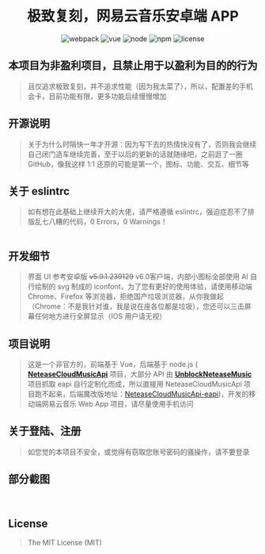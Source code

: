 <h1 align="center">极致复刻，网易云音乐安卓端 APP</h1>

<p align="center">
  <img src="https://img.shields.io/badge/webpack-^4.41.2-informational" alt="webpack">
  <img src="https://img.shields.io/badge/vue-3.0-success" alt="vue">
  <img src="https://img.shields.io/badge/node-12.13.1-fa983a" alt="node">
  <img src="https://img.shields.io/badge/npm-v6.12.1-blue" alt="npm">
  <img src="https://img.shields.io/badge/license-MIT-green" alt="license">
<p>

## 本项目为非盈利项目，且禁止用于以盈利为目的的行为
>且仅追求极致复刻，并不追求性能（因为我太菜了），所以，配置差的手机会卡，目前功能有限，更多功能后续慢慢增加

## 开源说明
>关于为什么时隔快一年才开源：因为写下去的热情快没有了，否则我会继续自己闭门造车继续完善，至于以后的更新的话就随缘吧，之前逛了一圈 GitHub，像我这样 1:1 还原的可能是第一个，图标、功能、交互、细节等

## 关于 eslintrc
>如有想在此基础上继续开大的大佬，请严格遵循 eslintrc，强迫症忍不了排版乱七八糟的代码，0 Errors，0 Warnings！
<img src="https://raw.githubusercontent.com/kurodaakira-jp/cloud-music/master/screenshot/05.png" alt="">

## 开发细节
>界面 UI 参考安卓版 <s>v5.9.1.239129</s> v6.0客户端，内部小图标全部使用 AI 自行绘制的 svg 制成的 iconfont，为了您有更好的使用体验，请使用移动端 Chrome、Firefox 等浏览器，拒绝国产垃圾浏览器，从你我做起（Chrome：不是我针对谁，我是说在座各位都是垃圾），您还可以三击屏幕任何地方进行全屏显示（IOS 用户请无视）

## 项目说明
>这是一个非官方的，前端基于 Vue，后端基于 node.js ( <a href="https://github.com/Binaryify/NeteaseCloudMusicApi"><b>NeteaseCloudMusicApi</b></a> 项目，大部分 API 由 <a href="https://github.com/nondanee/UnblockNeteaseMusic"><b>UnblockNeteaseMusic</b></a> 项目抓取 eapi 自行定制化而成，所以直接用 NeteaseCloudMusicApi 项目跑不起来，后端魔改版地址：<a href="https://github.com/kurodaakira-jp/NeteaseCloudMusicApi-eapi">NeteaseCloudMusicApi-eapi</a>)，开发的移动端网易云音乐 Web App 项目，请尽量使用手机访问

## 关于登陆、注册
>如您觉的本项目不安全，或觉得有窃取您账号密码的骚操作，请不要登录

## 部分截图
<img src="https://raw.githubusercontent.com/kurodaakira-jp/cloud-music/master/screenshot/01.png" alt="">
<img src="https://raw.githubusercontent.com/kurodaakira-jp/cloud-music/master/screenshot/02.png" alt="">
<img src="https://raw.githubusercontent.com/kurodaakira-jp/cloud-music/master/screenshot/03.png" alt="">
<img src="https://raw.githubusercontent.com/kurodaakira-jp/cloud-music/master/screenshot/04.png" alt="">

## License
>The MIT License (MIT)
